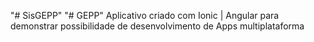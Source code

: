 "# SisGEPP" 
"# GEPP" 
Aplicativo criado com Ionic | Angular para demonstrar possibilidade de desenvolvimento de Apps multiplataforma
